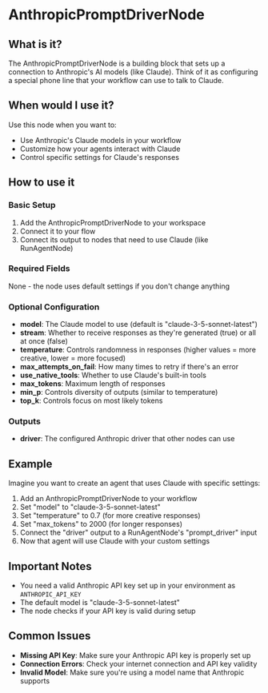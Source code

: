 # AnthropicPromptDriverNode

## What is it?
The AnthropicPromptDriverNode is a building block that sets up a connection to Anthropic's AI models (like Claude). Think of it as configuring a special phone line that your workflow can use to talk to Claude.

## When would I use it?
Use this node when you want to:
- Use Anthropic's Claude models in your workflow
- Customize how your agents interact with Claude
- Control specific settings for Claude's responses

## How to use it

### Basic Setup
1. Add the AnthropicPromptDriverNode to your workspace
2. Connect it to your flow
3. Connect its output to nodes that need to use Claude (like RunAgentNode)

### Required Fields
None - the node uses default settings if you don't change anything

### Optional Configuration
- **model**: The Claude model to use (default is "claude-3-5-sonnet-latest")
- **stream**: Whether to receive responses as they're generated (true) or all at once (false)
- **temperature**: Controls randomness in responses (higher values = more creative, lower = more focused)
- **max_attempts_on_fail**: How many times to retry if there's an error
- **use_native_tools**: Whether to use Claude's built-in tools
- **max_tokens**: Maximum length of responses
- **min_p**: Controls diversity of outputs (similar to temperature)
- **top_k**: Controls focus on most likely tokens

### Outputs
- **driver**: The configured Anthropic driver that other nodes can use

## Example
Imagine you want to create an agent that uses Claude with specific settings:

1. Add an AnthropicPromptDriverNode to your workflow
2. Set "model" to "claude-3-5-sonnet-latest"
3. Set "temperature" to 0.7 (for more creative responses)
4. Set "max_tokens" to 2000 (for longer responses)
5. Connect the "driver" output to a RunAgentNode's "prompt_driver" input
6. Now that agent will use Claude with your custom settings

## Important Notes
- You need a valid Anthropic API key set up in your environment as `ANTHROPIC_API_KEY`
- The default model is "claude-3-5-sonnet-latest"
- The node checks if your API key is valid during setup

## Common Issues
- **Missing API Key**: Make sure your Anthropic API key is properly set up
- **Connection Errors**: Check your internet connection and API key validity
- **Invalid Model**: Make sure you're using a model name that Anthropic supports